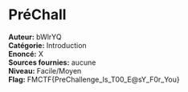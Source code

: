 # PréChall

**Auteur:** bWlrYQ  
**Catégorie:** Introduction  
**Enoncé:** X  
**Sources fournies:** aucune  
**Niveau:** Facile/Moyen  
**Flag:** FMCTF{PreChallenge_Is_T00_E@sY_F0r_You}